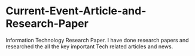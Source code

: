 # Current-Event-Article-and-Research-Paper
Information Technology Research Paper. I have done research papers and researched the all the key important Tech related articles and news.
